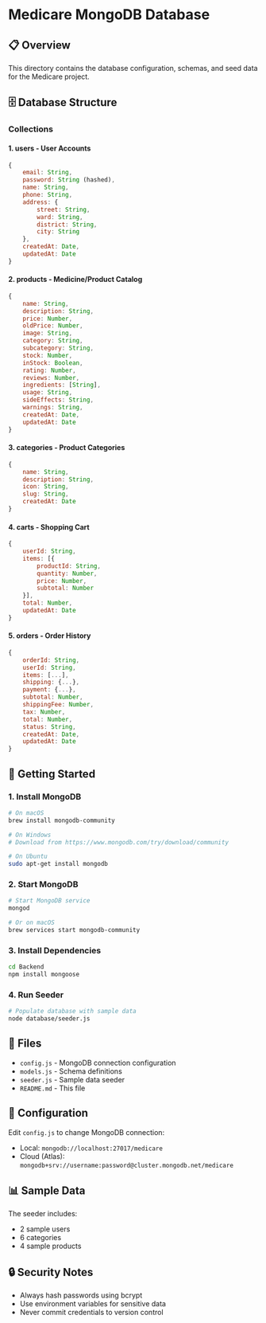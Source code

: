 # Medicare MongoDB Database

## 📋 Overview
This directory contains the database configuration, schemas, and seed data for the Medicare project.

## 🗄️ Database Structure

### Collections

#### 1. **users** - User Accounts
```javascript
{
    email: String,
    password: String (hashed),
    name: String,
    phone: String,
    address: {
        street: String,
        ward: String,
        district: String,
        city: String
    },
    createdAt: Date,
    updatedAt: Date
}
```

#### 2. **products** - Medicine/Product Catalog
```javascript
{
    name: String,
    description: String,
    price: Number,
    oldPrice: Number,
    image: String,
    category: String,
    subcategory: String,
    stock: Number,
    inStock: Boolean,
    rating: Number,
    reviews: Number,
    ingredients: [String],
    usage: String,
    sideEffects: String,
    warnings: String,
    createdAt: Date,
    updatedAt: Date
}
```

#### 3. **categories** - Product Categories
```javascript
{
    name: String,
    description: String,
    icon: String,
    slug: String,
    createdAt: Date
}
```

#### 4. **carts** - Shopping Cart
```javascript
{
    userId: String,
    items: [{
        productId: String,
        quantity: Number,
        price: Number,
        subtotal: Number
    }],
    total: Number,
    updatedAt: Date
}
```

#### 5. **orders** - Order History
```javascript
{
    orderId: String,
    userId: String,
    items: [...],
    shipping: {...},
    payment: {...},
    subtotal: Number,
    shippingFee: Number,
    tax: Number,
    total: Number,
    status: String,
    createdAt: Date,
    updatedAt: Date
}
```

## 🚀 Getting Started

### 1. Install MongoDB
```bash
# On macOS
brew install mongodb-community

# On Windows
# Download from https://www.mongodb.com/try/download/community

# On Ubuntu
sudo apt-get install mongodb
```

### 2. Start MongoDB
```bash
# Start MongoDB service
mongod

# Or on macOS
brew services start mongodb-community
```

### 3. Install Dependencies
```bash
cd Backend
npm install mongoose
```

### 4. Run Seeder
```bash
# Populate database with sample data
node database/seeder.js
```

## 📝 Files

- `config.js` - MongoDB connection configuration
- `models.js` - Schema definitions
- `seeder.js` - Sample data seeder
- `README.md` - This file

## 🔧 Configuration

Edit `config.js` to change MongoDB connection:
- Local: `mongodb://localhost:27017/medicare`
- Cloud (Atlas): `mongodb+srv://username:password@cluster.mongodb.net/medicare`

## 📊 Sample Data

The seeder includes:
- 2 sample users
- 6 categories
- 4 sample products

## 🔒 Security Notes

- Always hash passwords using bcrypt
- Use environment variables for sensitive data
- Never commit credentials to version control


